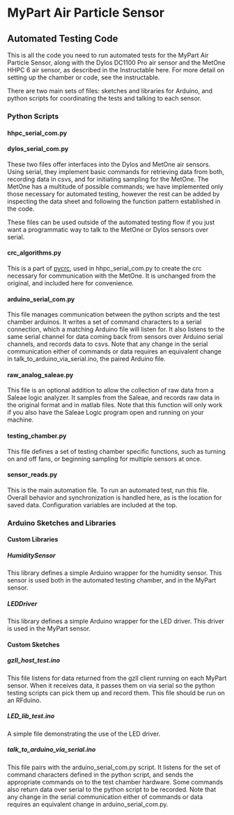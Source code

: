 MyPart Air Particle Sensor
==========================
Automated Testing Code
----------------------

This is all the code you need to run automated tests for the MyPart Air Particle Sensor, along with the Dylos DC1100 Pro air sensor and the MetOne HHPC 6 air sensor, as described in the Instructable here.  For more detail on setting up the chamber or code, see the instructable.

There are two main sets of files: sketches and libraries for Arduino, and python scripts for coordinating the tests and talking to each sensor. 

### Python Scripts

#### hhpc_serial_com.py
#### dylos_serial_com.py

These two files offer interfaces into the Dylos and MetOne air sensors.  Using serial, they implement basic commands for retrieving data from both, recording data in csvs, and for initiating sampling for the MetOne. The MetOne has a multitude of possible commands; we have implemented only those necessary for automated testing, however the rest can be added by inspecting the data sheet and following the function pattern established in the code.

These files can be used outside of the automated testing flow if you just want a programmatic way to talk to the MetOne or Dylos sensors over serial. 

#### crc_algorithms.py 

This is a part of [pycrc](https://github.com/tpircher/pycrc), used in hhpc_serial_com.py to create the crc necessary for communication with the MetOne.  It is unchanged from the original, and included here for convenience.

#### arduino_serial_com.py

This file manages communication between the python scripts and the test chamber arduinos. It writes a set of command characters to a serial connection, which a matching Arduino file will listen for.  It also listens to the same serial channel for data coming back from sensors over Arduino serial channels, and records data to csvs. Note that any change in the serial communication either of commands or data requires an equivalent change in talk_to_arduino_via_serial.ino, the paired Arduino file. 

#### raw_analog_saleae.py

This file is an optional addition to allow the collection of raw data from a Saleae logic analyzer. It samples from the Saleae, and records raw data in the original format and in matlab files.  Note that this function will only work if you also have the Saleae Logic program open and running on your machine.   

#### testing_chamber.py

This file defines a set of testing chamber specific functions, such as turning on and off fans, or beginning sampling for multiple sensors at once. 

#### sensor_reads.py

This is the main automation file.  To run an automated test, run this file. Overall behavior and synchronization is handled here, as is the location for saved data.  Configuration variables are included at the top.  


### Arduino Sketches and Libraries

#### Custom Libraries

##### HumiditySensor 

This library defines a simple Arduino wrapper for the  humidity sensor.  This sensor is used both in the automated testing chamber, and in the MyPart sensor.

##### LEDDriver

This library defines a simple Arduino wrapper for the   LED driver.  This driver is used in the MyPart sensor.


#### Custom Sketches

##### gzll_host_test.ino

This file listens for data returned from the gzll client running on each MyPart sensor.  When it receives data, it passes them on via serial so the python testing scripts can pick them up and record them.  This file should be run on an RFduino. 

##### LED_lib_test.ino

A simple file demonstrating the use of the LED driver. 

##### talk_to_arduino_via_serial.ino

This file pairs with the arduino_serial_com.py script.  It listens for the set of command characters defined in the python script, and sends the appropriate commands on to the test chamber hardware. Some commands also return data over serial to the python script to be recorded.  Note that any change in the serial communication either of commands or data requires an equivalent change in arduino_serial_com.py. 




